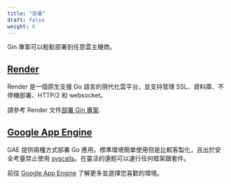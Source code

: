 ```yaml
---
title: "部署"
draft: false
weight: 6
---
```


Gin 專案可以輕鬆部署到任意雲主機商。

## [Render](https://render.com)

Render 是一個原生支援 Go 語言的現代化雲平台，並支持管理 SSL、資料庫、不停機部署、HTTP/2 和 websocket。

請參考 Render 文件[部署 Gin 專案](https://render.com/docs/deploy-go-gin).

## [Google App Engine](https://cloud.google.com/appengine/)

GAE 提供兩種方式部署 Go 應用。標準環境簡單使用但是比較客製化，且出於安全考量禁止使用 [syscalls](https://github.com/gin-gonic/gin/issues/1639)。在靈活的還輕可以運行任何框架跟套件。

前往 [Google App Engine](https://cloud.google.com/appengine/docs/go/) 了解更多並選擇您喜歡的環境。
